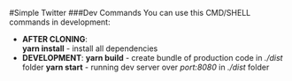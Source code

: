 #Simple Twitter
###Dev Commands
You can use this CMD/SHELL commands in development:
* **AFTER CLONING**:  
  **yarn install** - install all dependencies
* **DEVELOPMENT**:
  **yarn build** - create bundle of production code in *./dist* folder
  **yarn start** - running dev server over *port:8080* in *./dist* folder